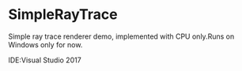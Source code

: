 # SimpleRayTrace
Simple ray trace renderer demo, implemented with CPU only.Runs on Windows only for now.

IDE:Visual Studio 2017
